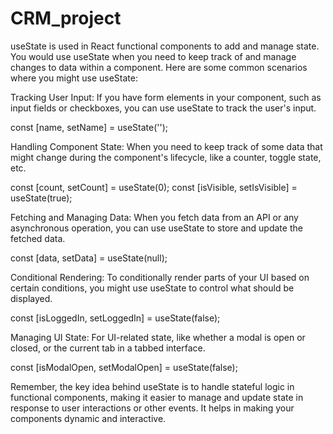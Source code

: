 # CRM_project

useState is used in React functional components to add and manage state. You would use useState when you need to keep track of and manage changes to data within a component. Here are some common scenarios where you might use useState:

Tracking User Input: If you have form elements in your component, such as input fields or checkboxes, you can use useState to track the user's input.

const [name, setName] = useState('');

Handling Component State: When you need to keep track of some data that might change during the component's lifecycle, like a counter, toggle state, etc.

const [count, setCount] = useState(0); const [isVisible, setIsVisible] = useState(true);

Fetching and Managing Data: When you fetch data from an API or any asynchronous operation, you can use useState to store and update the fetched data.

const [data, setData] = useState(null);

Conditional Rendering: To conditionally render parts of your UI based on certain conditions, you might use useState to control what should be displayed.

const [isLoggedIn, setLoggedIn] = useState(false);

Managing UI State: For UI-related state, like whether a modal is open or closed, or the current tab in a tabbed interface.

const [isModalOpen, setModalOpen] = useState(false);

Remember, the key idea behind useState is to handle stateful logic in functional components, making it easier to manage and update state in response to user interactions or other events. It helps in making your components dynamic and interactive.